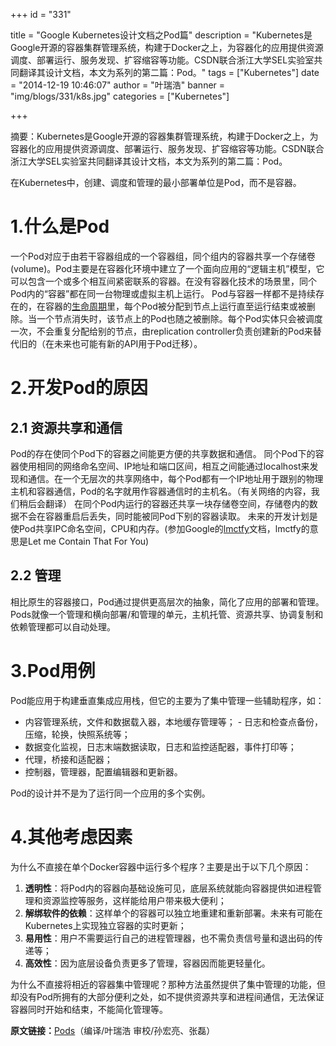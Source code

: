 +++
id = "331"

title = "Google Kubernetes设计文档之Pod篇"
description = "Kubernetes是Google开源的容器集群管理系统，构建于Docker之上，为容器化的应用提供资源调度、部署运行、服务发现、扩容缩容等功能。CSDN联合浙江大学SEL实验室共同翻译其设计文档，本文为系列的第二篇：Pod。"
tags = ["Kubernetes"]
date = "2014-12-19 10:46:07"
author = "叶瑞浩"
banner = "img/blogs/331/k8s.jpg"
categories = ["Kubernetes"]

+++

摘要：Kubernetes是Google开源的容器集群管理系统，构建于Docker之上，为容器化的应用提供资源调度、部署运行、服务发现、扩容缩容等功能。CSDN联合浙江大学SEL实验室共同翻译其设计文档，本文为系列的第二篇：Pod。 

在Kubernetes中，创建、调度和管理的最小部署单位是Pod，而不是容器。

<!--more-->

**1.什么是Pod**
============

一个Pod对应于由若干容器组成的一个容器组，同个组内的容器共享一个存储卷(volume)。Pod主要是在容器化环境中建立了一个面向应用的“逻辑主机”模型，它可以包含一个或多个相互间紧密联系的容器。在没有容器化技术的场景里，同个Pod内的“容器”都在同一台物理或虚拟主机上运行。 Pod与容器一样都不是持续存在的，在容器的[生命周期](https://github.com/GoogleCloudPlatform/Kubernetes/blob/master/docs/pod-states.md)里，每个Pod被分配到节点上运行直至运行结束或被删除。当一个节点消失时，该节点上的Pod也随之被删除。每个Pod实体只会被调度一次，不会重复分配给别的节点，由replication controller负责创建新的Pod来替代旧的（在未来也可能有新的API用于Pod迁移）。

**2.开发Pod的原因**
==============

**2.1 资源共享和通信**
---------------

Pod的存在使同个Pod下的容器之间能更方便的共享数据和通信。 同个Pod下的容器使用相同的网络命名空间、IP地址和端口区间，相互之间能通过localhost来发现和通信。在一个无层次的共享网络中，每个Pod都有一个IP地址用于跟别的物理主机和容器通信，Pod的名字就用作容器通信时的主机名。（有关网络的内容，我们稍后会翻译） 在同个Pod内运行的容器还共享一块存储卷空间，存储卷内的数据不会在容器重启后丢失，同时能被同Pod下别的容器读取。 未来的开发计划是使Pod共享IPC命名空间，CPU和内存。(参加Google的[lmctfy](http://www.linuxplumbersconf.org/2013/ocw//system/presentations/1239/original/lmctfy%20(1).pdf)文档，lmctfy的意思是Let me Contain That For You)

**2.2 管理**
----------

相比原生的容器接口，Pod通过提供更高层次的抽象，简化了应用的部署和管理。Pods就像一个管理和横向部署/和管理的单元，主机托管、资源共享、协调复制和依赖管理都可以自动处理。

**3.Pod用例**
===========

Pod能应用于构建垂直集成应用栈，但它的主要为了集中管理一些辅助程序，如：

*   内容管理系统，文件和数据载入器，本地缓存管理等； - 日志和检查点备份，压缩，轮换，快照系统等；
*   数据变化监视，日志末端数据读取，日志和监控适配器，事件打印等；
*   代理，桥接和适配器；
*   控制器，管理器，配置编辑器和更新器。

Pod的设计并不是为了运行同一个应用的多个实例。

**4.其他考虑因素**
============

为什么不直接在单个Docker容器中运行多个程序？主要是出于以下几个原因：

1.  **透明性**：将Pod内的容器向基础设施可见，底层系统就能向容器提供如进程管理和资源监控等服务，这样能给用户带来极大便利；
2.  **解绑软件的依赖**：这样单个的容器可以独立地重建和重新部署。未来有可能在Kubernetes上实现独立容器的实时更新；
3.  **易用性**：用户不需要运行自己的进程管理器，也不需负责信号量和退出码的传递等；
4.  **高效性**：因为底层设备负责更多了管理，容器因而能更轻量化。

为什么不直接将相近的容器集中管理呢？那种方法虽然提供了集中管理的功能，但却没有Pod所拥有的大部分便利之处，如不提供资源共享和进程间通信，无法保证容器同时开始和结束，不能简化管理等。 

**原文链接：**[Pods](https://github.com/GoogleCloudPlatform/kubernetes/blob/master/docs/pods.md)（编译/叶瑞浩 审校/孙宏亮、张磊）